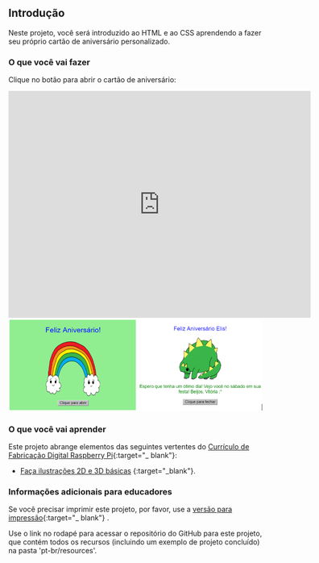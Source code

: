 ## Introdução

Neste projeto, você será introduzido ao HTML e ao CSS aprendendo a fazer seu próprio cartão de aniversário personalizado.

### O que você vai fazer

Clique no botão para abrir o cartão de aniversário:

<div class="trinket">
  <iframe src="https://trinket.io/embed/html/c3d52cf65c?outputOnly=true&start=result" width="600" height="450" frameborder="0" marginwidth="0" marginheight="0" allowfullscreen>
  </iframe>
  <img src="images/birthday-final.png">
</div>

### O que você vai aprender

Este projeto abrange elementos das seguintes vertentes do [Currículo de Fabricação Digital Raspberry Pi](http://rpf.io/curriculum){:target="_ blank"}:

+ [Faça ilustrações 2D e 3D básicas](https://www.raspberrypi.org/curriculum/design/creator) {:target="_blank"}.

### Informações adicionais para educadores

Se você precisar imprimir este projeto, por favor, use a [versão para impressão](https://projects.raspberrypi.org/en/projects/happy-birthday/print){:target="_ blank"} .

Use o link no rodapé para acessar o repositório do GitHub para este projeto, que contém todos os recursos (incluindo um exemplo de projeto concluído) na pasta 'pt-br/resources'.